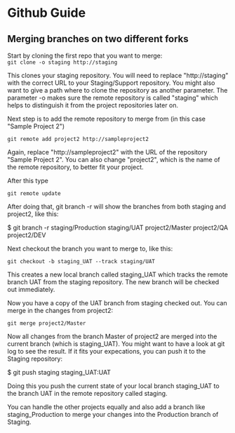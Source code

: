 # Github Guide

## Merging branches on two different forks

Start by cloning the first repo that you want to merge:<br>
``` git clone -o staging http://staging ```

This clones your staging repository. You will need to replace "http://staging" with the correct URL to your Staging/Support repository. You might also want to give a path where to clone the repository as another parameter. The parameter -o makes sure the remote repository is called "staging" which helps to distinguish it from the project repositories later on.

Next step is to add the remote repository to merge from (in this case "Sample Project 2")

``` git remote add project2 http://sampleproject2 ```

Again, replace "http://sampleproject2" with the URL of the repository "Sample Project 2". You can also change "project2", which is the name of the remote repository, to better fit your project.

After this type

``` git remote update ```

After doing that, git branch -r will show the branches from both staging and project2, like this:

$ git branch -r
staging/Production
staging/UAT
project2/Master
project2/QA
project2/DEV

Next checkout the branch you want to merge to, like this:

``` git checkout -b staging_UAT --track staging/UAT ```

This creates a new local branch called staging_UAT which tracks the remote branch UAT from the staging repository. The new branch will be checked out immediately.

Now you have a copy of the UAT branch from staging checked out. You can merge in the changes from project2:

``` git merge project2/Master ```

Now all changes from the branch Master of project2 are merged into the current branch (which is staging_UAT). You might want to have a look at git log to see the result. If it fits your expecations, you can push it to the Staging repository:

$ git push staging staging_UAT:UAT

Doing this you push the current state of your local branch staging_UAT to the branch UAT in the remote repository called staging.

You can handle the other projects equally and also add a branch like staging_Production to merge your changes into the Production branch of Staging.
